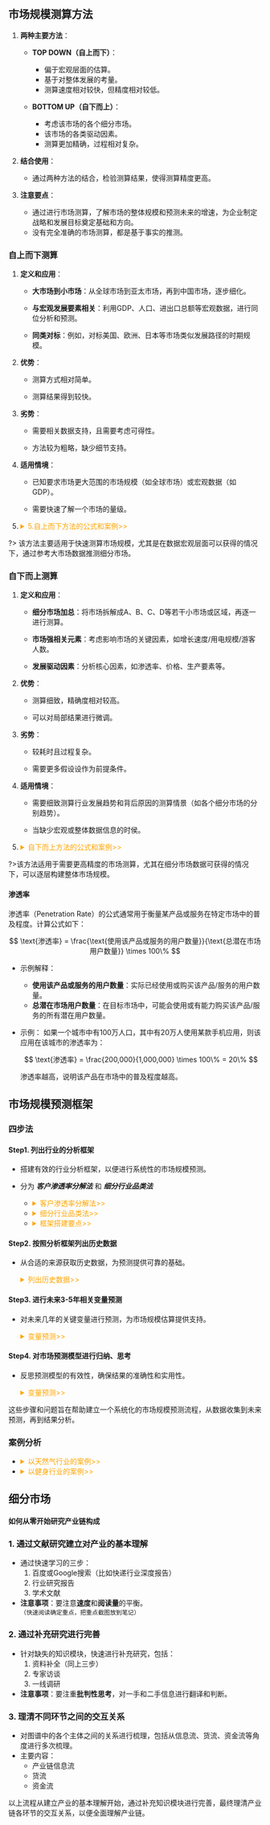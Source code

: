 



 
## 市场规模测算方法

1. **两种主要方法**：
   - **TOP DOWN（自上而下）**：
     - 偏于宏观层面的估算。
     - 基于对整体发展的考量。
     - 测算速度相对较快，但精度相对较低。



   - **BOTTOM UP（自下而上）**：
     - 考虑该市场的各个细分市场。
     - 该市场的各类驱动因素。
     - 测算更加精确，过程相对复杂。

2. **结合使用**：
   - 通过两种方法的结合，检验测算结果，使得测算精度更高。

3. **注意要点**：
    
   - 通过进行市场测算，了解市场的整体规模和预测未来的增速，为企业制定战略和发展目标奠定基础和方向。
   - 没有完全准确的市场测算，都是基于事实的推测。


### 自上而下测算

1. **定义和应用**：

   - **大市场到小市场**：从全球市场到亚太市场，再到中国市场，逐步细化。

   - **与宏观发展要素相关**：利用GDP、人口、进出口总额等宏观数据，进行同位分析和预测。

   - **同类对标**：例如，对标美国、欧洲、日本等市场类似发展路径的时期规模。

2. **优势**：

   - 测算方式相对简单。

   - 测算结果得到较快。

3. **劣势**：
   - 需要相关数据支持，且需要考虑可得性。

   - 方法较为粗略，缺少细节支持。

4. **适用情境**：

   - 已知要求市场更大范围的市场规模（如全球市场）或宏观数据（如GDP）。

   - 需要快速了解一个市场的量级。

5. <details><summary style="color:orange"> 5.自上而下方法的公式和案例>></summary>

    ![alt text](_media_商业分析/市场规模预测/自上而下方法公式1.png)
    ![alt text](_media_商业分析/市场规模预测/自上而下方法公式2.png)
    ![alt text](_media_商业分析/市场规模预测/自上而下方法公式3.png)
    ![alt text](_media_商业分析/市场规模预测/自上而下方法公式4.png)
  </details>

?> 该方法主要适用于快速测算市场规模，尤其是在数据宏观层面可以获得的情况下，通过参考大市场数据推测细分市场。


###	自下而上测算


1. **定义和应用**：

   - **细分市场加总**：将市场拆解成A、B、C、D等若干小市场或区域，再逐一进行测算。

   - **市场强相关元素**：考虑影响市场的关键因素，如增长速度/用电规模/游客人数。

   - **发展驱动因素**：分析核心因素，如渗透率、价格、生产要素等。

2. **优势**：

   - 测算细致，精确度相对较高。

   - 可以对局部结果进行微调。

3. **劣势**：

   - 较耗时且过程复杂。

   - 需要更多假设设作为前提条件。

4. **适用情境**：

   - 需要细致测算行业发展趋势和背后原因的测算情景（如各个细分市场的分别趋势）。

   - 当缺少宏观或整体数据信息的时侯。

5. <details><summary style="color:orange"> 自下而上方法的公式和案例>></summary>

    ![alt text](_media_商业分析/市场规模预测/自下而上方法公式1.png)
    ![alt text](_media_商业分析/市场规模预测/自下而上方法公式2.png)

  </details>

?>该方法适用于需要更高精度的市场测算，尤其在细分市场数据可获得的情况下，可以逐层构建整体市场规模。 

#### 渗透率
渗透率（Penetration Rate）的公式通常用于衡量某产品或服务在特定市场中的普及程度。计算公式如下：

$$
\text{渗透率} = \frac{\text{使用该产品或服务的用户数量}}{\text{总潜在市场用户数量}} \times 100\%
$$

- 示例解释：
    - **使用该产品或服务的用户数量**：实际已经使用或购买该产品/服务的用户数量。
    - **总潜在市场用户数量**：在目标市场中，可能会使用或有能力购买该产品/服务的所有潜在用户数量。

- 示例：
    如果一个城市中有100万人口，其中有20万人使用某款手机应用，则该应用在该城市的渗透率为：

    $$
    \text{渗透率} = \frac{200,000}{1,000,000} \times 100\% = 20\%
    $$

    渗透率越高，说明该产品在市场中的普及程度越高。

 
## 市场规模预测框架

### 四步法

#### Step1. 列出行业的分析框架  
- 搭建有效的行业分析框架，以便进行系统性的市场规模预测。

- 分为 _**客户渗透率分解法**_ 和 _**细分行业品类法**_
    
    - <details><summary style="color:orange"> 客户渗透率分解法>></summary>

      ![alt text](_media_商业分析/市场规模预测/分析框架—客户渗透率分解法.png)

      </details>

    - <details><summary style="color:orange"> 细分行业品类法>></summary>

      ![alt text](_media_商业分析/市场规模预测/分析框架—细分行业品类法.png)

      </details>



    - <details><summary style="color:orange"> 框架搭建要点>></summary>

      ![alt text](_media_商业分析/市场规模预测/分析框架—框架搭建要点.png)

      </details>


#### Step2. 按照分析框架列出历史数据  

- 从合适的来源获取历史数据，为预测提供可靠的基础。
    <details><summary style="color:orange">列出历史数据>></summary>

    ![alt text](_media_商业分析/市场规模预测/列出历史数据.png)

    </details>

#### Step3. 进行未来3-5年相关变量预测 

- 对未来几年的关键变量进行预测，为市场规模估算提供支持。

    <details><summary style="color:orange">变量预测>></summary>

    ![alt text](_media_商业分析/市场规模预测/未来3-5年预测.png)
    ![alt text](_media_商业分析/市场规模预测/未来3-5年预测2.png)

    </details>

#### Step4. 对市场预测模型进行归纳、思考  

- 反思预测模型的有效性，确保结果的准确性和实用性。

    <details><summary style="color:orange">变量预测>></summary>

    ![alt text](_media_商业分析/市场规模预测/模型归纳总结.png)

    </details>

这些步骤和问题旨在帮助建立一个系统化的市场规模预测流程，从数据收集到未来预测，再到结果分析。
 
 
### 案例分析
- <details><summary style="color:orange">以天然气行业的案例>></summary>

    ![alt text](_media_商业分析/市场规模预测/案例1.png)
    ![alt text](_media_商业分析/市场规模预测/案例2.png)
    ![alt text](_media_商业分析/市场规模预测/案例3.png)
    ![alt text](_media_商业分析/市场规模预测/案例4.png)

  </details>

- <details><summary style="color:orange">以健身行业的案例>></summary>

    ![alt text](_media_商业分析/市场规模预测/案例6.png)

    ![alt text](_media_商业分析/市场规模预测/案例8.png)

    ![alt text](_media_商业分析/市场规模预测/案例7.png)

    ![alt text](_media_商业分析/市场规模预测/案例5.png)


  </details>
 
 
 
 
 
 
 
 
## 细分市场 

#### 如何从零开始研究产业链构成

### 1. 通过文献研究建立对产业的基本理解
   - 通过快速学习的三步：
     1. 百度或Google搜索（比如快递行业深度报告）
     2. 行业研究报告
     3. 学术文献
   - **注意事项**：要注意**速度**和**阅读量**的平衡。`（快速阅读确定重点，把重点截图放到笔记）`

### 2. 通过补充研究进行完善
   - 针对缺失的知识模块，快速进行补充研究，包括：
     1. 资料补全（同上三步）
     2. 专家访谈
     3. 一线调研
   - **注意事项**：要注重**批判性思考**，对一手和二手信息进行翻译和判断。

### 3. 理清不同环节之间的交互关系
   - 对图谱中的各个主体之间的关系进行梳理，包括从信息流、货流、资金流等角度进行多次梳理。
   - 主要内容：
     - 产业链信息流
     - 货流
     - 资金流

以上流程从建立产业的基本理解开始，通过补充知识模块进行完善，最终理清产业链各环节的交互关系，以便全面理解产业链。

